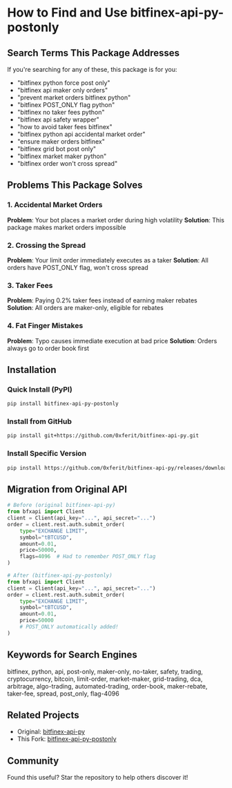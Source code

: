 # How to Find and Use bitfinex-api-py-postonly

## Search Terms This Package Addresses

If you're searching for any of these, this package is for you:

- "bitfinex python force post only"
- "bitfinex api maker only orders"
- "prevent market orders bitfinex python"
- "bitfinex POST_ONLY flag python"
- "bitfinex no taker fees python"
- "bitfinex api safety wrapper"
- "how to avoid taker fees bitfinex"
- "bitfinex python api accidental market order"
- "ensure maker orders bitfinex"
- "bitfinex grid bot post only"
- "bitfinex market maker python"
- "bitfinex order won't cross spread"

## Problems This Package Solves

### 1. Accidental Market Orders
**Problem**: Your bot places a market order during high volatility
**Solution**: This package makes market orders impossible

### 2. Crossing the Spread
**Problem**: Your limit order immediately executes as a taker
**Solution**: All orders have POST_ONLY flag, won't cross spread

### 3. Taker Fees
**Problem**: Paying 0.2% taker fees instead of earning maker rebates
**Solution**: All orders are maker-only, eligible for rebates

### 4. Fat Finger Mistakes
**Problem**: Typo causes immediate execution at bad price
**Solution**: Orders always go to order book first

## Installation

### Quick Install (PyPI)
```bash
pip install bitfinex-api-py-postonly
```

### Install from GitHub
```bash
pip install git+https://github.com/0xferit/bitfinex-api-py.git
```

### Install Specific Version
```bash
pip install https://github.com/0xferit/bitfinex-api-py/releases/download/v3.0.5.post1/bitfinex_api_py_postonly-3.0.5.post1-py3-none-any.whl
```

## Migration from Original API

```python
# Before (original bitfinex-api-py)
from bfxapi import Client
client = Client(api_key="...", api_secret="...")
order = client.rest.auth.submit_order(
    type="EXCHANGE LIMIT",
    symbol="tBTCUSD",
    amount=0.01,
    price=50000,
    flags=4096  # Had to remember POST_ONLY flag
)

# After (bitfinex-api-py-postonly)
from bfxapi import Client
client = Client(api_key="...", api_secret="...")
order = client.rest.auth.submit_order(
    type="EXCHANGE LIMIT",
    symbol="tBTCUSD",
    amount=0.01,
    price=50000
    # POST_ONLY automatically added!
)
```

## Keywords for Search Engines

bitfinex, python, api, post-only, maker-only, no-taker, safety, trading, cryptocurrency, bitcoin, limit-order, market-maker, grid-trading, dca, arbitrage, algo-trading, automated-trading, order-book, maker-rebate, taker-fee, spread, post_only, flag-4096

## Related Projects

- Original: [bitfinex-api-py](https://github.com/bitfinexcom/bitfinex-api-py)
- This Fork: [bitfinex-api-py-postonly](https://github.com/0xferit/bitfinex-api-py)

## Community

Found this useful? Star the repository to help others discover it!